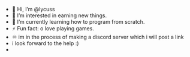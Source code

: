 - 👋 Hi, I’m @lycuss
- 👀 I’m interested in earning new things.
- 🌱 I’m currently learning how to program from scratch.
- ⚡ Fun fact: o love playing games.
- ♾️ im in the process of making a discord server which i will post a link
- i look forward to the help :)
- 
<!---
lycuss/lycuss is a ✨ special ✨ repository because its `README.md` (this file) appears on your GitHub profile.
You can click the Preview link to take a look at your changes.
--->
